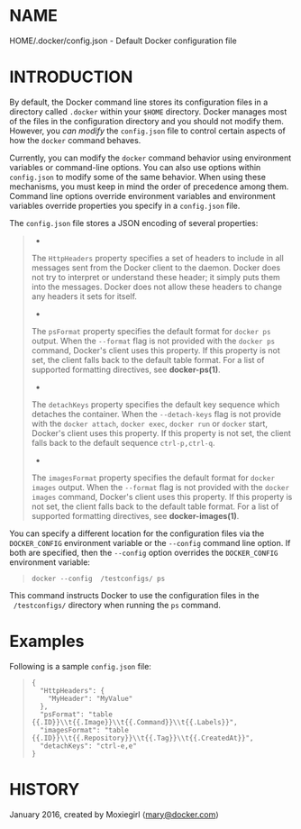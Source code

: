 # NAME

HOME/.docker/config.json - Default Docker configuration file

# INTRODUCTION

By default, the Docker command line stores its configuration files in a directory called `.docker` within your `$HOME` directory. Docker manages most of the files in the configuration directory and you should not modify them. However, you *can modify* the `config.json` file to control certain aspects of how the `docker` command behaves.

Currently, you can modify the `docker` command behavior using environment variables or command-line options. You can also use options within `config.json` to modify some of the same behavior. When using these mechanisms, you must keep in mind the order of precedence among them. Command line options override environment variables and environment variables override properties you specify in a `config.json` file.

The `config.json` file stores a JSON encoding of several properties:

> -   
>
> The `HttpHeaders` property specifies a set of headers to include in all messages sent from the Docker client to the daemon. Docker does not try to interpret or understand these header; it simply puts them into the messages. Docker does not allow these headers to change any headers it sets for itself.
>
> -   
>
> The `psFormat` property specifies the default format for `docker ps` output. When the `--format` flag is not provided with the `docker ps` command, Docker's client uses this property. If this property is not set, the client falls back to the default table format. For a list of supported formatting directives, see **docker-ps(1)**.
>
> -   
>
> The `detachKeys` property specifies the default key sequence which detaches the container. When the `--detach-keys` flag is not provide with the `docker attach`, `docker exec`, `docker run` or `docker` start, Docker's client uses this property. If this property is not set, the client falls back to the default sequence `ctrl-p,ctrl-q`.
>
> -   
>
> The `imagesFormat` property specifies the default format for `docker images` output. When the `--format` flag is not provided with the `docker images` command, Docker's client uses this property. If this property is not set, the client falls back to the default table format. For a list of supported formatting directives, see **docker-images(1)**.

You can specify a different location for the configuration files via the `DOCKER_CONFIG` environment variable or the `--config` command line option. If both are specified, then the `--config` option overrides the `DOCKER_CONFIG` environment variable:

>     docker --config  /testconfigs/ ps

This command instructs Docker to use the configuration files in the ` /testconfigs/` directory when running the `ps` command.

# Examples

Following is a sample `config.json` file:

>     {
>       "HttpHeaders": {
>         "MyHeader": "MyValue"
>       },
>       "psFormat": "table {{.ID}}\\t{{.Image}}\\t{{.Command}}\\t{{.Labels}}",
>       "imagesFormat": "table {{.ID}}\\t{{.Repository}}\\t{{.Tag}}\\t{{.CreatedAt}}",
>       "detachKeys": "ctrl-e,e"
>     }

# HISTORY

January 2016, created by Moxiegirl ⟨mary@docker.com⟩
